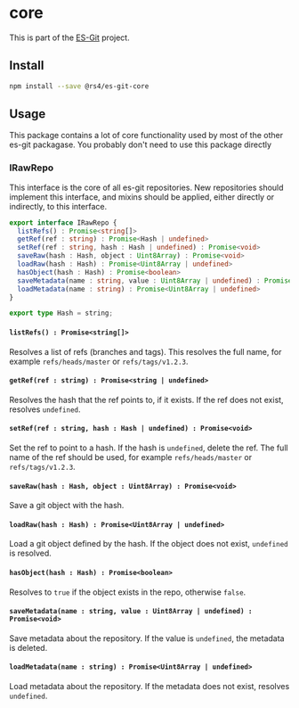 # core

This is part of the [ES-Git](https://github.com/es-git/es-git) project.

## Install

```bash
npm install --save @rs4/es-git-core
```

## Usage

This package contains a lot of core functionality used by most of the other es-git packagase. You probably don't need to use this package directly

### IRawRepo

This interface is the core of all es-git repositories. New repositories should implement this interface, and mixins should be applied, either directly or indirectly, to this interface.

```ts
export interface IRawRepo {
  listRefs() : Promise<string[]>
  getRef(ref : string) : Promise<Hash | undefined>
  setRef(ref : string, hash : Hash | undefined) : Promise<void>
  saveRaw(hash : Hash, object : Uint8Array) : Promise<void>
  loadRaw(hash : Hash) : Promise<Uint8Array | undefined>
  hasObject(hash : Hash) : Promise<boolean>
  saveMetadata(name : string, value : Uint8Array | undefined) : Promise<void>
  loadMetadata(name : string) : Promise<Uint8Array | undefined>
}

export type Hash = string;
```

#### `listRefs() : Promise<string[]>`

Resolves a list of refs (branches and tags). This resolves the full name, for example `refs/heads/master` or `refs/tags/v1.2.3`.

#### `getRef(ref : string) : Promise<string | undefined>`

Resolves the hash that the ref points to, if it exists. If the ref does not exist, resolves `undefined`.

#### `setRef(ref : string, hash : Hash | undefined) : Promise<void>`

Set the ref to point to a hash. If the hash is `undefined`, delete the ref. The full name of the ref should be used, for example `refs/heads/master` or `refs/tags/v1.2.3`.

#### `saveRaw(hash : Hash, object : Uint8Array) : Promise<void>`

Save a git object with the hash.

#### `loadRaw(hash : Hash) : Promise<Uint8Array | undefined>`

Load a git object defined by the hash. If the object does not exist, `undefined` is resolved.

#### `hasObject(hash : Hash) : Promise<boolean>`

Resolves to `true` if the object exists in the repo, otherwise `false`.

#### `saveMetadata(name : string, value : Uint8Array | undefined) : Promise<void>`

Save metadata about the repository. If the value is `undefined`, the metadata is deleted.

#### `loadMetadata(name : string) : Promise<Uint8Array | undefined>`

Load metadata about the repository. If the metadata does not exist, resolves `undefined`.
